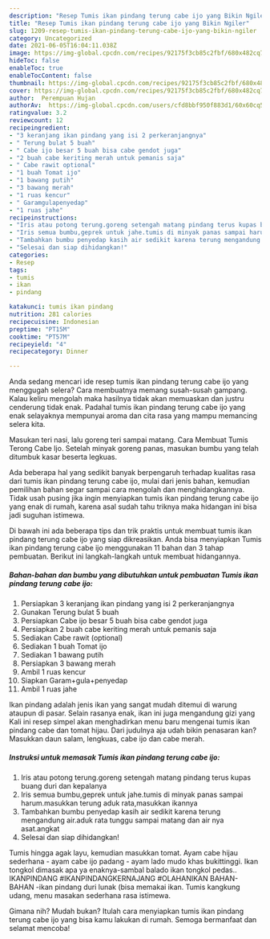 ```yaml
---
description: "Resep Tumis ikan pindang terung cabe ijo yang Bikin Ngiler"
title: "Resep Tumis ikan pindang terung cabe ijo yang Bikin Ngiler"
slug: 1209-resep-tumis-ikan-pindang-terung-cabe-ijo-yang-bikin-ngiler
category: Uncategorized
date: 2021-06-05T16:04:11.038Z
image: https://img-global.cpcdn.com/recipes/92175f3cb85c2fbf/680x482cq70/tumis-ikan-pindang-terung-cabe-ijo-foto-resep-utama.jpg
hideToc: false
enableToc: true
enableTocContent: false
thumbnail: https://img-global.cpcdn.com/recipes/92175f3cb85c2fbf/680x482cq70/tumis-ikan-pindang-terung-cabe-ijo-foto-resep-utama.jpg
cover: https://img-global.cpcdn.com/recipes/92175f3cb85c2fbf/680x482cq70/tumis-ikan-pindang-terung-cabe-ijo-foto-resep-utama.jpg
author:  Perempuan Hujan
authorAv:  https://img-global.cpcdn.com/users/cfd8bbf950f883d1/60x60cq50/avatar.jpg
ratingvalue: 3.2
reviewcount: 12
recipeingredient:
- "3 keranjang ikan pindang yang isi 2 perkeranjangnya"
- " Terung bulat 5 buah"
- " Cabe ijo besar 5 buah bisa cabe gendot juga"
- "2 buah cabe keriting merah untuk pemanis saja"
- " Cabe rawit optional"
- "1 buah Tomat ijo"
- "1 bawang putih"
- "3 bawang merah"
- "1 ruas kencur"
- " Garamgulapenyedap"
- "1 ruas jahe"
recipeinstructions:
- "Iris atau potong terung.goreng setengah matang pindang terus kupas buang duri dan kepalanya"
- "Iris semua bumbu,geprek untuk jahe.tumis di minyak panas sampai harum.masukkan terung aduk rata,masukkan ikannya"
- "Tambahkan bumbu penyedap kasih air sedikit karena terung mengandung air.aduk rata tunggu sampai matang dan air nya asat.angkat"
- "Selesai dan siap dihidangkan!"
categories:
- Resep
tags:
- tumis
- ikan
- pindang

katakunci: tumis ikan pindang 
nutrition: 281 calories
recipecuisine: Indonesian
preptime: "PT15M"
cooktime: "PT57M"
recipeyield: "4"
recipecategory: Dinner

---
```



Anda sedang mencari ide resep tumis ikan pindang terung cabe ijo yang menggugah selera? Cara membuatnya memang susah-susah gampang. Kalau keliru mengolah maka hasilnya tidak akan memuaskan dan justru cenderung tidak enak. Padahal tumis ikan pindang terung cabe ijo yang enak selayaknya mempunyai aroma dan cita rasa yang mampu memancing selera kita.


Masukan teri nasi, lalu goreng teri sampai matang. Cara Membuat Tumis Terong Cabe Ijo. Setelah minyak goreng panas, masukan bumbu yang telah ditumbuk kasar beserta legkuas.

Ada beberapa hal yang sedikit banyak berpengaruh terhadap kualitas rasa dari tumis ikan pindang terung cabe ijo, mulai dari jenis bahan, kemudian pemilihan bahan segar sampai cara mengolah dan menghidangkannya. Tidak usah pusing jika ingin menyiapkan tumis ikan pindang terung cabe ijo yang enak di rumah, karena asal sudah tahu triknya maka hidangan ini bisa jadi suguhan istimewa.


Di bawah ini ada beberapa tips dan trik praktis untuk membuat tumis ikan pindang terung cabe ijo yang siap dikreasikan. Anda bisa menyiapkan Tumis ikan pindang terung cabe ijo menggunakan 11 bahan dan 3 tahap pembuatan. Berikut ini langkah-langkah untuk membuat hidangannya.

<!--inarticleads1-->

##### Bahan-bahan dan bumbu yang dibutuhkan untuk pembuatan Tumis ikan pindang terung cabe ijo:

1. Persiapkan 3 keranjang ikan pindang yang isi 2 perkeranjangnya
1. Gunakan  Terung bulat 5 buah
1. Persiapkan  Cabe ijo besar 5 buah bisa cabe gendot juga
1. Persiapkan 2 buah cabe keriting merah untuk pemanis saja
1. Sediakan  Cabe rawit (optional)
1. Sediakan 1 buah Tomat ijo
1. Sediakan 1 bawang putih
1. Persiapkan 3 bawang merah
1. Ambil 1 ruas kencur
1. Siapkan  Garam+gula+penyedap
1. Ambil 1 ruas jahe


Ikan pindang adalah jenis ikan yang sangat mudah ditemui di warung ataupun di pasar. Selain rasanya enak, ikan ini juga mengandung gizi yang Kali ini resep simpel akan menghadirkan menu baru mengenai tumis ikan pindang cabe dan tomat hijau. Dari judulnya aja udah bikin penasaran kan? Masukkan daun salam, lengkuas, cabe ijo dan cabe merah. 

<!--inarticleads2-->

##### Instruksi untuk memasak Tumis ikan pindang terung cabe ijo:

1. Iris atau potong terung.goreng setengah matang pindang terus kupas buang duri dan kepalanya
1. Iris semua bumbu,geprek untuk jahe.tumis di minyak panas sampai harum.masukkan terung aduk rata,masukkan ikannya
1. Tambahkan bumbu penyedap kasih air sedikit karena terung mengandung air.aduk rata tunggu sampai matang dan air nya asat.angkat
1. Selesai dan siap dihidangkan!

Tumis hingga agak layu, kemudian masukkan tomat. Ayam cabe hijau sederhana - ayam cabe ijo padang - ayam lado mudo khas bukittinggi. Ikan tongkol dimasak apa ya enaknya-sambal balado ikan tongkol pedas.. IKANPINDANG #IKANPINDANGKERNAJANG #OLAHANIKAN BAHAN-BAHAN -ikan pindang duri lunak (bisa memakai ikan. Tumis kangkung udang, menu masakan sederhana rasa istimewa. 

Gimana nih? Mudah bukan? Itulah cara menyiapkan tumis ikan pindang terung cabe ijo yang bisa kamu lakukan di rumah. Semoga bermanfaat dan selamat mencoba!
